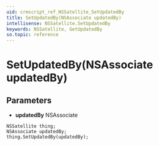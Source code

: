 ```yaml
---
uid: crmscript_ref_NSSatellite_SetUpdatedBy
title: SetUpdatedBy(NSAssociate updatedBy)
intellisense: NSSatellite.SetUpdatedBy
keywords: NSSatellite, GetUpdatedBy
so.topic: reference
---
```


# SetUpdatedBy(NSAssociate updatedBy)

## Parameters

* **updatedBy** NSAssociate

```crmscript
NSSatellite thing;
NSAssociate updatedBy;
thing.SetUpdatedBy(updatedBy);
```

